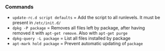 ### Commands

+ `update-rc.d script defaults` = Add the script to all runlevels. It must be present in `/etc/init.d/`
+ `dpkg -P package` = Removes all files left by package, after having removed it with `apt-get remove`. Also with `apt-get purge`
+ `dpkg-query -L package` = List all files installed by package
+ `apt-mark hold package` = Prevent automatic updating of `package`
